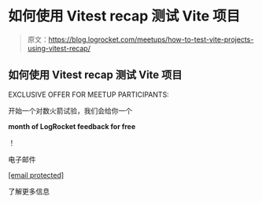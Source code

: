 # 如何使用 Vitest recap 测试 Vite 项目

> 原文：<https://blog.logrocket.com/meetups/how-to-test-vite-projects-using-vitest-recap/>

## 如何使用 Vitest recap 测试 Vite 项目

EXCLUSIVE OFFER FOR MEETUP PARTICIPANTS:

开始一个对数火箭试验，我们会给你一个

**month of LogRocket feedback for free**

！

电子邮件

[[email protected]](/cdn-cgi/l/email-protection)

了解更多信息